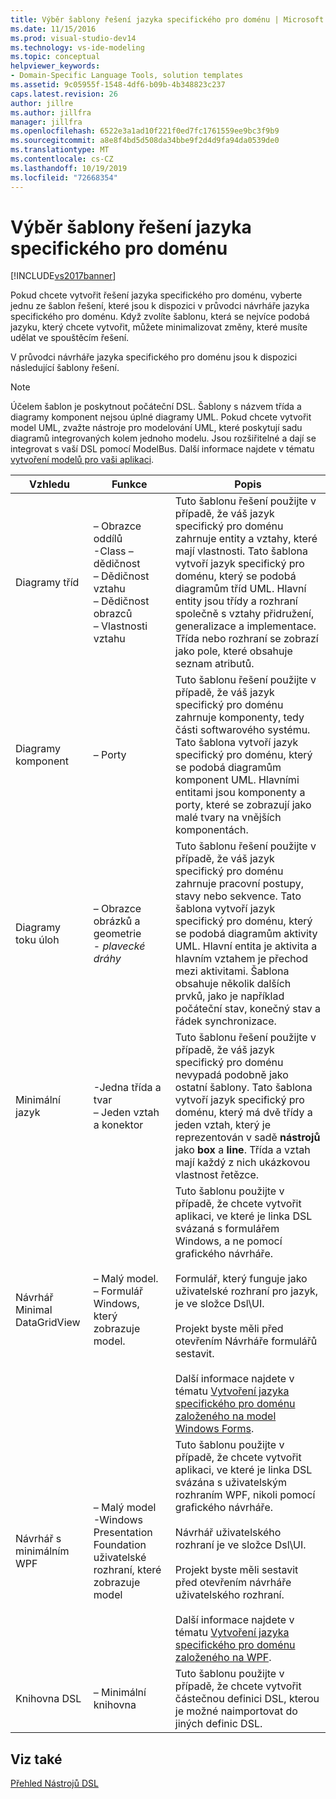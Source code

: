 ```yaml
---
title: Výběr šablony řešení jazyka specifického pro doménu | Microsoft Docs
ms.date: 11/15/2016
ms.prod: visual-studio-dev14
ms.technology: vs-ide-modeling
ms.topic: conceptual
helpviewer_keywords:
- Domain-Specific Language Tools, solution templates
ms.assetid: 9c05955f-1548-4df6-b09b-4b348823c237
caps.latest.revision: 26
author: jillre
ms.author: jillfra
manager: jillfra
ms.openlocfilehash: 6522e3a1ad10f221f0ed7fc1761559ee9bc3f9b9
ms.sourcegitcommit: a8e8f4bd5d508da34bbe9f2d4d9fa94da0539de0
ms.translationtype: MT
ms.contentlocale: cs-CZ
ms.lasthandoff: 10/19/2019
ms.locfileid: "72668354"
---
```

# <a name="choosing-a-domain-specific-language-solution-template"></a>Výběr šablony řešení jazyka specifického pro doménu
[!INCLUDE[vs2017banner](../includes/vs2017banner.md)]

Pokud chcete vytvořit řešení jazyka specifického pro doménu, vyberte jednu ze šablon řešení, které jsou k dispozici v průvodci návrháře jazyka specifického pro doménu. Když zvolíte šablonu, která se nejvíce podobá jazyku, který chcete vytvořit, můžete minimalizovat změny, které musíte udělat ve spouštěcím řešení.

 V průvodci návrháře jazyka specifického pro doménu jsou k dispozici následující šablony řešení.

> [!NOTE]
> Účelem šablon je poskytnout počáteční DSL. Šablony s názvem třída a diagramy komponent nejsou úplné diagramy UML. Pokud chcete vytvořit model UML, zvažte nástroje pro modelování UML, které poskytují sadu diagramů integrovaných kolem jednoho modelu. Jsou rozšiřitelné a dají se integrovat s vaší DSL pomocí ModelBus. Další informace najdete v tématu [vytvoření modelů pro vaši aplikaci](../modeling/create-models-for-your-app.md).

|Vzhledu|Funkce|Popis|
|--------------|--------------|-----------------|
|Diagramy tříd|– Obrazce oddílů<br />-Class – dědičnost<br />– Dědičnost vztahu<br />– Dědičnost obrazců<br />– Vlastnosti vztahu|Tuto šablonu řešení použijte v případě, že váš jazyk specifický pro doménu zahrnuje entity a vztahy, které mají vlastnosti. Tato šablona vytvoří jazyk specifický pro doménu, který se podobá diagramům tříd UML. Hlavní entity jsou třídy a rozhraní společně s vztahy přidružení, generalizace a implementace. Třída nebo rozhraní se zobrazí jako pole, které obsahuje seznam atributů.|
|Diagramy komponent|– Porty|Tuto šablonu řešení použijte v případě, že váš jazyk specifický pro doménu zahrnuje komponenty, tedy části softwarového systému. Tato šablona vytvoří jazyk specifický pro doménu, který se podobá diagramům komponent UML. Hlavními entitami jsou komponenty a porty, které se zobrazují jako malé tvary na vnějších komponentách.|
|Diagramy toku úloh|– Obrazce obrázků a geometrie<br />-   *plavecké dráhy*|Tuto šablonu řešení použijte v případě, že váš jazyk specifický pro doménu zahrnuje pracovní postupy, stavy nebo sekvence. Tato šablona vytvoří jazyk specifický pro doménu, který se podobá diagramům aktivity UML. Hlavní entita je aktivita a hlavním vztahem je přechod mezi aktivitami. Šablona obsahuje několik dalších prvků, jako je například počáteční stav, konečný stav a řádek synchronizace.|
|Minimální jazyk|-Jedna třída a tvar<br />– Jeden vztah a konektor|Tuto šablonu řešení použijte v případě, že váš jazyk specifický pro doménu nevypadá podobně jako ostatní šablony. Tato šablona vytvoří jazyk specifický pro doménu, který má dvě třídy a jeden vztah, který je reprezentován v sadě **nástrojů** jako **box** a **line**. Třída a vztah mají každý z nich ukázkovou vlastnost řetězce.|
|Návrhář Minimal DataGridView|– Malý model.<br />– Formulář Windows, který zobrazuje model.|Tuto šablonu použijte v případě, že chcete vytvořit aplikaci, ve které je linka DSL svázaná s formulářem Windows, a ne pomocí grafického návrháře.<br /><br /> Formulář, který funguje jako uživatelské rozhraní pro jazyk, je ve složce Dsl\UI.<br /><br /> Projekt byste měli před otevřením Návrháře formulářů sestavit.<br /><br /> Další informace najdete v tématu [Vytvoření jazyka specifického pro doménu založeného na model Windows Forms](../modeling/creating-a-windows-forms-based-domain-specific-language.md).|
|Návrhář s minimálním WPF|– Malý model<br />-Windows Presentation Foundation uživatelské rozhraní, které zobrazuje model|Tuto šablonu použijte v případě, že chcete vytvořit aplikaci, ve které je linka DSL svázána s uživatelským rozhraním WPF, nikoli pomocí grafického návrháře.<br /><br /> Návrhář uživatelského rozhraní je ve složce Dsl\UI.<br /><br /> Projekt byste měli sestavit před otevřením návrháře uživatelského rozhraní.<br /><br /> Další informace najdete v tématu [Vytvoření jazyka specifického pro doménu založeného na WPF](../modeling/creating-a-wpf-based-domain-specific-language.md).|
|Knihovna DSL|– Minimální knihovna|Tuto šablonu použijte v případě, že chcete vytvořit částečnou definici DSL, kterou je možné naimportovat do jiných definic DSL.|

## <a name="see-also"></a>Viz také
 [Přehled Nástrojů DSL](../modeling/overview-of-domain-specific-language-tools.md)
